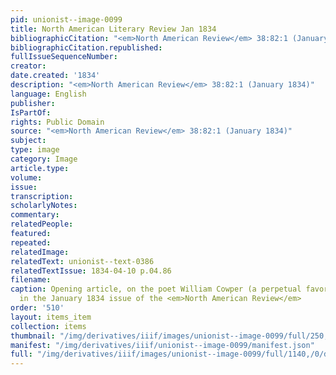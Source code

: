 ```yaml
---
pid: unionist--image-0099
title: North American Literary Review Jan 1834
bibliographicCitation: "<em>North American Review</em> 38:82:1 (January 1834)"
bibliographicCitation.republished: 
fullIssueSequenceNumber: 
creator: 
date.created: '1834'
description: "<em>North American Review</em> 38:82:1 (January 1834)"
language: English
publisher: 
IsPartOf: 
rights: Public Domain
source: "<em>North American Review</em> 38:82:1 (January 1834)"
subject: 
type: image
category: Image
article.type: 
volume: 
issue: 
transcription: 
scholarlyNotes: 
commentary: 
relatedPeople: 
featured: 
repeated: 
relatedImage: 
relatedText: unionist--text-0386
relatedTextIssue: 1834-04-10 p.04.86
filename: 
caption: Opening article, on the poet William Cowper (a perpetual favorite of Abolitionists),
  in the January 1834 issue of the <em>North American Review</em>
order: '510'
layout: items_item
collection: items
thumbnail: "/img/derivatives/iiif/images/unionist--image-0099/full/250,/0/default.jpg"
manifest: "/img/derivatives/iiif/unionist--image-0099/manifest.json"
full: "/img/derivatives/iiif/images/unionist--image-0099/full/1140,/0/default.jpg"
---
```

